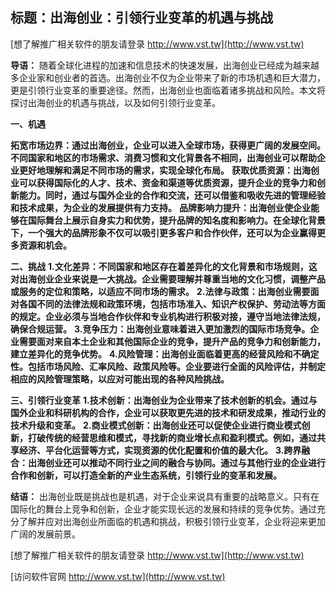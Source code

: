 ## **标题：出海创业：引领行业变革的机遇与挑战**

[想了解推广相关软件的朋友请登录 http://www.vst.tw](http://www.vst.tw)

**导语：**
随着全球化进程的加速和信息技术的快速发展，出海创业已经成为越来越多企业家和创业者的首选。出海创业不仅为企业带来了新的市场机遇和巨大潜力，更是引领行业变革的重要途径。然而，出海创业也面临着诸多挑战和风险。本文将探讨出海创业的机遇与挑战，以及如何引领行业变革。

**一、机遇**

**拓宽市场边界：通过出海创业，企业可以进入全球市场，获得更广阔的发展空间。不同国家和地区的市场需求、消费习惯和文化背景各不相同，出海创业可以帮助企业更好地理解和满足不同市场的需求，实现全球化布局。**
**获取优质资源：出海创业可以获得国际化的人才、技术、资金和渠道等优质资源，提升企业的竞争力和创新能力。同时，通过与国外企业的合作和交流，还可以借鉴和吸收先进的管理经验和技术成果，为企业的发展提供有力支持。**
**品牌影响力提升：出海创业使企业能够在国际舞台上展示自身实力和优势，提升品牌的知名度和影响力。在全球化背景下，一个强大的品牌形象不仅可以吸引更多客户和合作伙伴，还可以为企业赢得更多资源和机会。**

**二、挑战**
**1.文化差异：不同国家和地区存在着差异化的文化背景和市场规则，这对出海创业企业来说是一大挑战。企业需要理解并尊重当地的文化习惯，调整产品或服务的定位和策略，以适应不同市场的需求。**
**2.法律与政策：出海创业需要面对各国不同的法律法规和政策环境，包括市场准入、知识产权保护、劳动法等方面的规定。企业必须与当地合作伙伴和专业机构进行积极对接，遵守当地法律法规，确保合规运营。**
**3.竞争压力：出海创业意味着进入更加激烈的国际市场竞争。企业需要面对来自本土企业和其他国际企业的竞争，提升产品的竞争力和创新能力，建立差异化的竞争优势。**
**4.风险管理：出海创业面临着更高的经营风险和不确定性。包括市场风险、汇率风险、政策风险等。企业要进行全面的风险评估，并制定相应的风险管理策略，以应对可能出现的各种风险挑战。**

**三、引领行业变革**
**1.技术创新：出海创业为企业带来了技术创新的机会。通过与国外企业和科研机构的合作，企业可以获取更先进的技术和研发成果，推动行业的技术升级和变革。**
**2.商业模式创新：出海创业还可以促使企业进行商业模式创新，打破传统的经营思维和模式，寻找新的商业增长点和盈利模式。例如，通过共享经济、平台化运营等方式，实现资源的优化配置和价值的最大化。**
**3.跨界融合：出海创业还可以推动不同行业之间的融合与协同。通过与其他行业的企业进行合作和创新，可以打造全新的产业生态系统，引领行业的变革和发展。**

**结语：**
出海创业既是挑战也是机遇，对于企业来说具有重要的战略意义。只有在国际化的舞台上竞争和创新，企业才能实现长远的发展和持续的竞争优势。通过充分了解并应对出海创业所面临的机遇和挑战，积极引领行业变革，企业将迎来更加广阔的发展前景。

[想了解推广相关软件的朋友请登录 http://www.vst.tw](http://www.vst.tw)


[访问软件官网 http://www.vst.tw](http://www.vst.tw)

